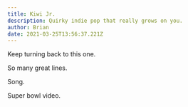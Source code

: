 ```yaml
---
title: Kiwi Jr.
description: Quirky indie pop that really grows on you.
author: Brian
date: 2021-03-25T13:56:37.221Z
---
```

Keep turning back to this one.

So many great lines.

Song.

Super bowl video.